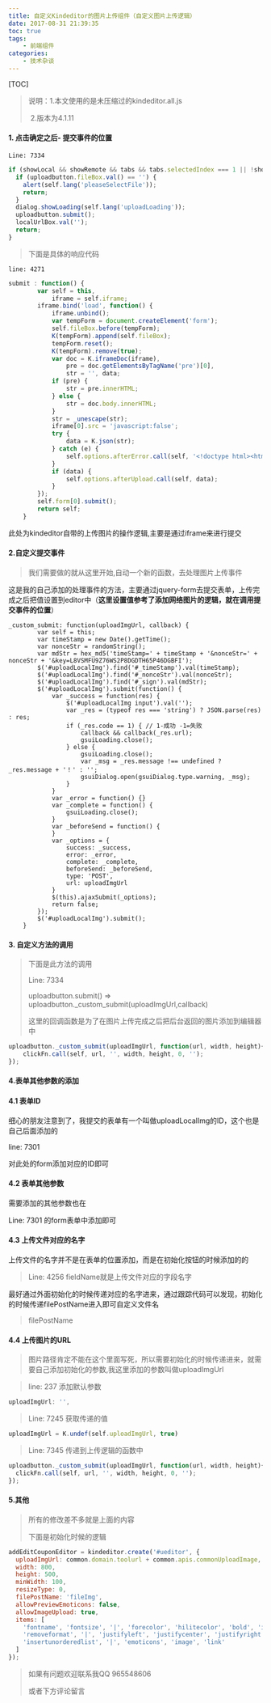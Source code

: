 ```yaml
---
title: 自定义Kindeditor的图片上传组件（自定义图片上传逻辑）
date: 2017-08-31 21:39:35
toc: true
tags:
    - 前端组件
categories:
    - 技术杂谈
---
```


[TOC]

>说明：1.本文使用的是未压缩过的kindeditor.all.js
>
>​    2.版本为4.1.11

<!-- more -->

#### 1. 点击确定之后- 提交事件的位置

```
Line: 7334
```

```js
if (showLocal && showRemote && tabs && tabs.selectedIndex === 1 || !showRemote) {
  if (uploadbutton.fileBox.val() == '') {
    alert(self.lang('pleaseSelectFile'));
    return;
  }
  dialog.showLoading(self.lang('uploadLoading'));
  uploadbutton.submit();
  localUrlBox.val('');
  return;
}
```

> 下面是具体的响应代码

```
line: 4271
```

```js
submit : function() {
        var self = this,
            iframe = self.iframe;
        iframe.bind('load', function() {
            iframe.unbind();
            var tempForm = document.createElement('form');
            self.fileBox.before(tempForm);
            K(tempForm).append(self.fileBox);
            tempForm.reset();
            K(tempForm).remove(true);
            var doc = K.iframeDoc(iframe),
                pre = doc.getElementsByTagName('pre')[0],
                str = '', data;
            if (pre) {
                str = pre.innerHTML;
            } else {
                str = doc.body.innerHTML;
            }
            str = _unescape(str);
            iframe[0].src = 'javascript:false';
            try {
                data = K.json(str);
            } catch (e) {
                self.options.afterError.call(self, '<!doctype html><html>' + doc.body.parentNode.innerHTML + '</html>');
            }
            if (data) {
                self.options.afterUpload.call(self, data);
            }
        });
        self.form[0].submit();
        return self;
    }
```

 此处为kindeditor自带的上传图片的操作逻辑,主要是通过iframe来进行提交

#### 2.自定义提交事件

> 我们需要做的就从这里开始,自动一个新的函数，去处理图片上传事件

这是我的自己添加的处理事件的方法，主要通过jquery-form去提交表单，上传完成之后把值设置到editor中（**这里设置值参考了添加网络图片的逻辑，就在调用提交事件的位置**）

```Js
_custom_submit: function(uploadImgUrl, callback) {
        var self = this;
        var timeStamp = new Date().getTime();
        var nonceStr = randomString();
        var mdStr = hex_md5('timeStamp=' + timeStamp + '&nonceStr=' + nonceStr + '&key=L8VSMFU9Z76WS2P8DGDTH65P46DGBFI');
        $('#uploadLocalImg').find('#_timeStamp').val(timeStamp);
        $('#uploadLocalImg').find('#_nonceStr').val(nonceStr);
        $('#uploadLocalImg').find('#_sign').val(mdStr);
        $('#uploadLocalImg').submit(function() {
            var _success = function(res) {
                $('#uploadLocalImg input').val('');
                var _res = (typeof res === 'string') ? JSON.parse(res) : res;
                if (_res.code == 1) { // 1-成功 -1=失败
                    callback && callback(_res.url);
                    gsuiLoading.close();
                } else {
                    gsuiLoading.close();
                    var _msg = _res.message !== undefined ? _res.message + '！' : '';
                    gsuiDialog.open(gsuiDialog.type.warning, _msg);
                }
            }
            var _error = function() {}
            var _complete = function() {
                gsuiLoading.close();
            }
            var _beforeSend = function() {
            }
            var _options = {
                success: _success,
                error: _error,
                complete: _complete,
                beforeSend: _beforeSend,
                type: 'POST',
                url: uploadImgUrl
            }
            $(this).ajaxSubmit(_options);
            return false;
        });
        $('#uploadLocalImg').submit();
    }   
```

#### 3. 自定义方法的调用

>下面是此方法的调用
>
>Line: 7334
>
>uploadbutton.submit()  =>  uploadbutton._custom_submit(uploadImgUrl,callback)
>
>这里的回调函数是为了在图片上传完成之后把后台返回的图片添加到编辑器中

```js
uploadbutton._custom_submit(uploadImgUrl, function(url, width, height){
    clickFn.call(self, url, '', width, height, 0, '');
});
```

#### 4.表单其他参数的添加

#### 4.1 表单ID

细心的朋友注意到了，我提交的表单有一个叫做uploadLocalImg的ID，这个也是自己后面添加的

line:  7301

对此处的form添加对应的ID即可

#### 4.2 表单其他参数

需要添加的其他参数也在

Line: 7301 的form表单中添加即可

#### 4.3 上传文件对应的名字

上传文件的名字并不是在表单的位置添加，而是在初始化按钮的时候添加的的

>Line: 4256   fieldName就是上传文件对应的字段名字

最好通过外面初始化的时候传递对应的名字进来，通过跟踪代码可以发现，初始化的时候传递filePostName进入即可自定义文件名

>filePostName

#### 4.4 上传图片的URL

>图片路径肯定不能在这个里面写死，所以需要初始化的时候传递进来，就需要自己添加初始化的参数,我这里添加的参数叫做uploadImgUrl



>line: 237 添加默认参数

```js
uploadImgUrl: '',
```

>Line: 7245 获取传递的值

```js
uploadImgUrl = K.undef(self.uploadImgUrl, true)
```

>Line: 7345  传递到上传逻辑的函数中

```js
uploadbutton._custom_submit(uploadImgUrl, function(url, width, height){
  clickFn.call(self, url, '', width, height, 0, '');
});
```

#### 5.其他

>所有的修改差不多就是上面的内容
>
>下面是初始化时候的逻辑

```js
addEditCouponEditor = kindeditor.create('#ueditor', {
  uploadImgUrl: common.domain.toolurl + common.apis.commonUploadImage,
  width: 800,
  height: 500,
  minWidth: 100,
  resizeType: 0,
  filePostName: 'fileImg',
  allowPreviewEmoticons: false,
  allowImageUpload: true,
  items: [
    'fontname', 'fontsize', '|', 'forecolor', 'hilitecolor', 'bold', 'italic', 'underline',
    'removeformat', '|', 'justifyleft', 'justifycenter', 'justifyright', 'insertorderedlist',
    'insertunorderedlist', '|', 'emoticons', 'image', 'link'
  ]
});
```



>如果有问题欢迎联系我QQ 965548606
>
>或者下方评论留言


